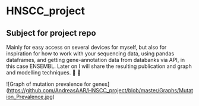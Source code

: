 # HNSCC_project

## Subject for project repo
Mainly for easy access on several devices for myself, but also for inspiration for
how to work with your sequencing data, using pandas dataframes, and getting gene-annotation data
from databanks via API, in this case ENSEMBL.
Later on I will share the resulting publication and graph and modelling techniques.
:panda_face: :snake:

![Graph of mutation prevalence for genes] (https://github.com/AndreasAAR/HNSCC_project/blob/master/Graphs/Mutation_Prevalence.jpg)
